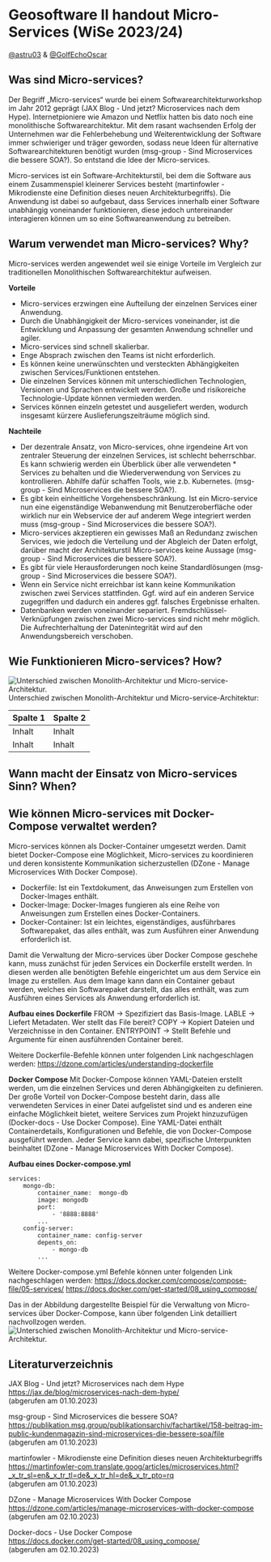 # Geosoftware II handout Micro-Services (WiSe 2023/24)

[@astru03](https://github.com/astru03) & [@GolfEchoOscar](https://github.com/GolfEchoOscar)

## Was sind Micro-services?

Der Begriff „Micro-services“ wurde bei einem Softwarearchitekturworkshop im Jahr 2012 geprägt (JAX Blog - Und jetzt? Microservices nach dem Hype). Internetpioniere wie Amazon und Netflix hatten bis dato noch eine monolithische Softwarearchitektur. Mit dem rasant wachsenden Erfolg der Unternehmen war die Fehlerbehebung und Weiterentwicklung der Software immer schwieriger und träger geworden, sodass neue Ideen für alternative Softwarearchitekturen benötigt wurden (msg-group - Sind Microservices die bessere SOA?). So entstand die Idee der Micro-services.

Micro-services ist ein Software-Architekturstil, bei dem die Software aus einem Zusammenspiel kleinerer Services besteht (martinfowler - Mikrodienste eine Definition dieses neuen Architekturbegriffs). Die Anwendung ist dabei so aufgebaut, dass Services innerhalb einer Software unabhängig voneinander funktionieren, diese jedoch untereinander interagieren können um so eine Softwareanwendung zu betreiben.

## Warum verwendet man Micro-services? Why?

Micro-services werden angewendet weil sie einige Vorteile im Vergleich zur traditionellen Monolithischen Softwarearchitektur aufweisen.

**Vorteile**
* Micro-services erzwingen eine Aufteilung der einzelnen Services einer Anwendung.
* Durch die Unabhängigkeit der Micro-services voneinander, ist die Entwicklung und Anpassung der gesamten Anwendung schneller und agiler.
* Micro-services sind schnell skalierbar.
* Enge Absprach zwischen den Teams ist nicht erforderlich.
* Es können keine unerwünschten und versteckten Abhängigkeiten zwischen Services/Funktionen entstehen.
* Die einzelnen Services können mit unterschiedlichen Technologien, Versionen und Sprachen entwickelt werden. Große und risikoreiche Technologie-Update können vermieden werden.
* Services können einzeln getestet und ausgeliefert werden, wodurch insgesamt kürzere Auslieferungszeiträume möglich sind.

**Nachteile**
* Der dezentrale Ansatz, von Micro-services, ohne irgendeine Art von zentraler Steuerung der einzelnen Services, ist schlecht beherrschbar. Es kann schwierig werden ein Überblick über alle verwendeten * Services zu behalten und die Wiederverwendung von Services zu kontrollieren. Abhilfe dafür schaffen Tools, wie z.b. Kubernetes. (msg-group - Sind Microservices die bessere SOA?).
* Es gibt kein einheitliche Vorgehensbeschränkung. Ist ein Micro-service nun eine eigenständige Webanwendung mit Benutzeroberfläche oder wirklich nur ein Webservice der auf anderem Wege integriert werden muss (msg-group - Sind Microservices die bessere SOA?).
* Micro-services akzeptieren ein gewisses Maß an Redundanz zwischen Services, wie jedoch die Verteilung und der Abgleich der Daten erfolgt, darüber macht der Architekturstil Micro-services keine Aussage (msg-group - Sind Microservices die bessere SOA?).
* Es gibt für viele Herausforderungen noch keine Standardlösungen (msg-group - Sind Microservices die bessere SOA?).
* Wenn ein Service nicht erreichbar ist kann keine Kommunikation zwischen zwei Services stattfinden. Ggf. wird auf ein anderen Service zugegriffen und dadurch ein anderes ggf. falsches Ergebnisse erhalten.
* Datenbanken werden voneinander separiert. Fremdschlüssel-Verknüpfungen zwischen zwei Micro-services sind nicht mehr möglich. Die Aufrechterhaltung der Datenintegrität wird auf den Anwendungsbereich verschoben.

## Wie Funktionieren Micro-services? How?
![Unterschied zwischen Monolith-Architektur und Micro-service-Architektur.](https://martinfowler.com/articles/microservices/images/sketch.png)
Unterschied zwischen Monolith-Architektur und Micro-service-Architektur:

| Spalte 1 | Spalte 2 |
| -------- | -------- |
| Inhalt   | Inhalt   |
| Inhalt   | Inhalt   |


## Wann macht der Einsatz von Micro-services Sinn? When?

## Wie können Micro-services mit Docker-Compose verwaltet werden?
Micro-services können als Docker-Container umgesetzt werden. Damit bietet Docker-Compose eine Möglichkeit, Micro-services zu koordinieren und deren konsistente Kommunikation sicherzustellen (DZone - Manage Microservices With Docker Compose).

* Dockerfile: Ist ein Textdokument, das Anweisungen zum Erstellen von Docker-Images enthält.
* Docker-Image: Docker-Images fungieren als eine Reihe von Anweisungen zum Erstellen eines Docker-Containers.
* Docker-Container: Ist ein leichtes, eigenständiges, ausführbares Softwarepaket, das alles enthält, was zum Ausführen einer Anwendung erforderlich ist.

Damit die Verwaltung der Micro-services über Docker Compose geschehe kann, muss zunächst für jeden Services ein Dockerfile erstellt werden. In diesen werden alle benötigten Befehle eingerichtet um aus dem Service ein Image zu erstellen. Aus dem Image kann dann ein Container gebaut werden, welches ein Softwarepaket darstellt, das alles enthält, was zum Ausführen eines Services als Anwendung erforderlich ist.

**Aufbau eines Dockerfile**
FROM -> Spezifiziert das Basis-Image.
LABLE -> Liefert Metadaten. Wer stellt das File bereit?
COPY -> Kopiert Dateien und Verzeichnisse in den Container.
ENTRYPOINT -> Stellt Befehle und Argumente für einen ausführenden Container bereit.

Weitere Dockerfile-Befehle können unter folgenden Link nachgeschlagen werden:
https://dzone.com/articles/understanding-dockerfile

**Docker Compose**
Mit Docker-Compose können YAML-Dateien erstellt werden, um die einzelnen Services und deren Abhängigkeiten zu definieren. Der große Vorteil von Docker-Compose besteht darin, dass alle verwendeten Services in einer Datei aufgelistet sind und es anderen eine einfache Möglichkeit bietet, weitere Services zum Projekt hinzuzufügen (Docker-docs - Use Docker Compose).
Eine YAML-Datei enthält Containerdetails, Konfigurationen und Befehle, die von Docker-Compose ausgeführt werden. Jeder Service kann dabei, spezifische Unterpunkten beinhaltet (DZone - Manage Microservices With Docker Compose).

**Aufbau eines Docker-compose.yml**

```
services:
	mongo-db:
	    container_name:  mongo-db  
	    image: mongodb
	    port:
	        - '8888:8888'
	    ...
	config-server:
	    container_name: config-server
	    depents_on:
	        - mongo-db
	    ...
```
Weitere Docker-compose.yml Befehle können unter folgenden Link nachgeschlagen werden:
https://docs.docker.com/compose/compose-file/05-services/
https://docs.docker.com/get-started/08_using_compose/

Das in der Abbildung dargestellte Beispiel für die Verwaltung von Micro-services über Docker-Compose, kann über folgenden Link detailliert nachvollzogen werden.
![Unterschied zwischen Monolith-Architektur und Micro-service-Architektur.](https://dz2cdn3.dzone.com/storage/temp/16332748-1666720612139.png)


## Literaturverzeichnis
JAX Blog - Und jetzt? Microservices nach dem Hype <br />
  https://jax.de/blog/microservices-nach-dem-hype/ <br /> (abgerufen am 01.10.2023)
  
msg-group - Sind Microservices die bessere SOA? <br />
  https://publikation.msg.group/publikationsarchiv/fachartikel/158-beitrag-im-public-kundenmagazin-sind-microservices-die-bessere-soa/file <br /> (abgerufen am 01.10.2023)
  
martinfowler - Mikrodienste eine Definition dieses neuen Architekturbegriffs <br />
  https://martinfowler-com.translate.goog/articles/microservices.html?_x_tr_sl=en&_x_tr_tl=de&_x_tr_hl=de&_x_tr_pto=rq <br /> (abgerufen am 01.10.2023)
  
DZone - Manage Microservices With Docker Compose <br />
  https://dzone.com/articles/manage-microservices-with-docker-compose <br /> (abgerufen am 02.10.2023)
  
Docker-docs - Use Docker Compose <br />
  https://docs.docker.com/get-started/08_using_compose/ <br /> (abgerufen am 02.10.2023)
